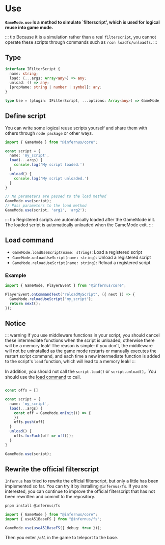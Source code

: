 # Use

**`GameMode.use` Is a method to simulate `filterscript', which is used for logical reuse into game mode.**

::: tip
Because it is a simulation rather than a real `filterscript`, you cannot operate these scripts through commands such as `rcon loadfs/unloadfs`.
:::

## Type

```ts
interface IFilterScript {
  name: string;
  load: (...args: Array<any>) => any;
  unload: () => any;
  [propName: string | number | symbol]: any;
}

type Use = (plugin: IFilterScript, ...options: Array<any>) => GameMode;
```

## Define script

You can write some logical reuse scripts yourself and share them with others through `node package` or other ways.

```ts
import { GameMode } from "@infernus/core";

const script = {
  name: 'my_script',
  load(...args) {
    console.log('My script loaded.')
  }
  unload() {
    console.log('My script unloaded.')
  }
}

// No parameters are passed to the load method
GameMode.use(script);
// Pass parameters to the load method
GameMode.use(script, 'arg1', 'arg2');
```

::: tip
Registered scripts are automatically loaded after the GameMode init.
The loaded script is automatically unloaded when the GameMode exit.
:::

## Load command

- `GameMode.loadUseScript(name: string)`: Load a registered script
- `GameMode.unloadUseScript(name: string)`: Unload a registered script
- `GameMode.reloadUseScript(name: string)`: Reload a registered script

### Example

```ts
import { GameMode, PlayerEvent } from "@infernus/core";

PlayerEvent.onCommandText("reloadMyScript", ({ next }) => {
  GameMode.reloadUseScript("my_script");
  return next();
});
```

## Notice

::: warning
If you use middleware functions in your script, you should cancel these intermediate functions when the script is unloaded, otherwise there will be a memory leak!
The reason is simple: if you don't, the middleware will not be uninstalled as the game mode restarts or manually executes the restart script command, and each time a new intermediate function is added to the script's `load` function, which will lead to a memory leak!
:::

In addition, you should not call the `script.load()` or `script.unload()`，You should use the [load command](#load-command) to call.

```ts

const offs = []

const script = {
  name: 'my_script',
  load(...args) {
    const off = GameMode.onInit(() => {
    })
    offs.push(off)
  }
  unload() {
    offs.forEach(off => off());
  }
}

GameMode.use(script);

```

## Rewrite the official filterscript

`Infernus` has tried to rewrite the official filterscript, but only a little has been implemented so far. You can try it by installing `@infernus/fs`. If you are interested, you can continue to improve the official filterscript that has not been rewritten and commit to the repository.

```sh
pnpm install @infernus/fs
```

```ts
import { GameMode } from "@infernus/core";
import { useA51BaseFS } from "@infernus/fs";

GameMode.use(useA51BaseFS({ debug: true }));
```

Then you enter `/a51` in the game to teleport to the base.
